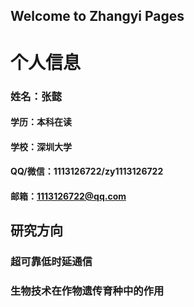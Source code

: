 ## Welcome to Zhangyi Pages


# 个人信息
### 姓名：张懿
#### 学历：本科在读
#### 学校：深圳大学
#### QQ/微信：1113126722/zy1113126722
#### 邮箱：1113126722@qq.com



## 研究方向
### 超可靠低时延通信
### 生物技术在作物遗传育种中的作用

